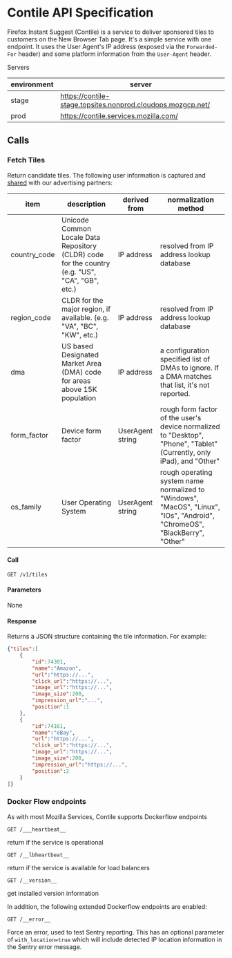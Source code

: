 # Contile API Specification

Firefox Instant Suggest (Contile) is a service to deliver sponsored tiles to customers on the New Browser Tab page. It's a simple service with one endpoint. It uses the User Agent's IP address (exposed via the `Forwarded-For` header) and some platform information from the `User-Agent` header.

Servers

|environment | server |
|--|--|
|stage| https://contile-stage.topsites.nonprod.cloudops.mozgcp.net/ |
|prod| https://contile.services.mozilla.com/ |

## Calls

### Fetch Tiles

Return candidate tiles. The following user information is captured and [shared](https://github.com/mozilla-services/contile/blob/main/src/adm/tiles.rs) with our advertising partners:

|item | description | derived from | normalization method |
|--|--|--|--|
|country_code |Unicode Common Locale Data Repository (CLDR) code for the country (e.g. "US", "CA", "GB", etc.) | IP address | resolved from IP address lookup database
region_code | CLDR for the major region, if available. (e.g. "VA", "BC", "KW", etc.) | IP address | resolved from IP address lookup database
dma | US based Designated Market Area (DMA) code for areas above 15K population | IP address | a configuration specified list of DMAs to ignore. If a DMA matches that list, it's not reported.
form_factor | Device form factor | UserAgent string | rough form factor of the user's device normalized to "Desktop", "Phone", "Tablet" (Currently, only iPad), and "Other"
os_family | User Operating System | UserAgent string | rough operating system name normalized to "Windows", "MacOS", "Linux", "IOs", "Android", "ChromeOS", "BlackBerry", "Other"

#### Call

```http
GET /v1/tiles
```

#### Parameters

None

#### Response

Returns a JSON structure containing the tile information. For example:

```json
{"tiles":[
    {
        "id":74301,
        "name":"Amazon",
        "url":"https://...",
        "click_url":"https://...",
        "image_url":"https://...",
        "image_size":200,
        "impression_url":"...",
        "position":1
    },
    {
        "id":74161,
        "name":"eBay",
        "url":"https://...",
        "click_url":"https://...",
        "image_url":"https://...",
        "image_size":200,
        "impression_url":"https://...",
        "position":2
    }
]}
```

### Docker Flow endpoints

As with most Mozilla Services, Contile supports Dockerflow endpoints

```http
GET /___heartbeat__
```

return if the service is operational

```http
GET /__lbheartbeat__
```

return if the service is available for load balancers

```http
GET /__version__
```

get installed version information

In addition, the following extended Dockerflow endpoints are enabled:

```http
GET /__error__
```

Force an error, used to test Sentry reporting. This has an optional parameter of `with_location=true` which will include detected IP location information in the Sentry error message.
